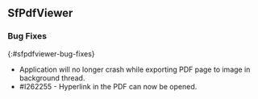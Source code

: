 ## SfPdfViewer

### Bug Fixes
{:#sfpdfviewer-bug-fixes}

* Application will no longer crash while exporting PDF page to image in background thread. 
* \#I262255 - Hyperlink in the PDF can now be opened.
